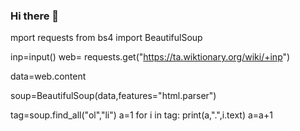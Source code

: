 ### Hi there 👋

mport requests
from bs4 import BeautifulSoup

inp=input()
web= requests.get("https://ta.wiktionary.org/wiki/+inp")

data=web.content

soup=BeautifulSoup(data,features="html.parser")

tag=soup.find_all("ol","li")
a=1
for i in tag:
           print(a,".",i.text)
           a=a+1
